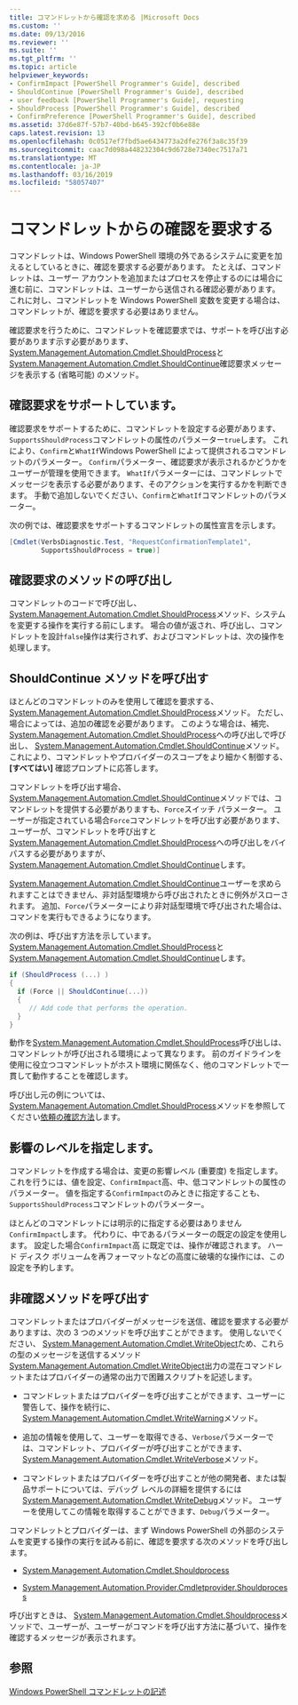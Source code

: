 ```yaml
---
title: コマンドレットから確認を求める |Microsoft Docs
ms.custom: ''
ms.date: 09/13/2016
ms.reviewer: ''
ms.suite: ''
ms.tgt_pltfrm: ''
ms.topic: article
helpviewer_keywords:
- ConfirmImpact [PowerShell Programmer's Guide], described
- ShouldContinue [PowerShell Programmer's Guide], described
- user feedback [PowerShell Programmer's Guide], requesting
- ShouldProcess [PowerShell Programmer's Guide], described
- ConfirmPreference [PowerShell Programmer's Guide], described
ms.assetid: 37d6e87f-57b7-40bd-b645-392cf0b6e88e
caps.latest.revision: 13
ms.openlocfilehash: 0c0517ef7fbd5ae6434773a2dfe276f3a8c35f39
ms.sourcegitcommit: caac7d098a448232304c9d6728e7340ec7517a71
ms.translationtype: MT
ms.contentlocale: ja-JP
ms.lasthandoff: 03/16/2019
ms.locfileid: "58057407"
---
```

# <a name="requesting-confirmation-from-cmdlets"></a>コマンドレットからの確認を要求する

コマンドレットは、Windows PowerShell 環境の外であるシステムに変更を加えるとしているときに、確認を要求する必要があります。 たとえば、コマンドレットは、ユーザー アカウントを追加またはプロセスを停止するのには場合に進む前に、コマンドレットは、ユーザーから送信される確認必要があります。 これに対し、コマンドレットを Windows PowerShell 変数を変更する場合は、コマンドレットが、確認を要求する必要はありません。

確認要求を行うために、コマンドレットを確認要求では、サポートを呼び出す必要があります示す必要があります、 [System.Management.Automation.Cmdlet.ShouldProcess](/dotnet/api/System.Management.Automation.Cmdlet.ShouldProcess)と[System.Management.Automation.Cmdlet.ShouldContinue](/dotnet/api/System.Management.Automation.Cmdlet.ShouldContinue)確認要求メッセージを表示する (省略可能) のメソッド。

## <a name="supporting-confirmation-requests"></a>確認要求をサポートしています。

確認要求をサポートするために、コマンドレットを設定する必要があります、`SupportsShouldProcess`コマンドレットの属性のパラメーター`true`します。 これにより、`Confirm`と`WhatIf`Windows PowerShell によって提供されるコマンドレットのパラメーター。 `Confirm`パラメーター、確認要求が表示されるかどうかをユーザーが管理を使用できます。 `WhatIf`パラメーターには、コマンドレットでメッセージを表示する必要があります、そのアクションを実行するかを判断できます。 手動で追加しないでください、`Confirm`と`WhatIf`コマンドレットのパラメーター。

次の例では、確認要求をサポートするコマンドレットの属性宣言を示します。

```csharp
[Cmdlet(VerbsDiagnostic.Test, "RequestConfirmationTemplate1",
        SupportsShouldProcess = true)]
```

## <a name="calling-the-confirmation-request-methods"></a>確認要求のメソッドの呼び出し

コマンドレットのコードで呼び出し、 [System.Management.Automation.Cmdlet.ShouldProcess](/dotnet/api/System.Management.Automation.Cmdlet.ShouldProcess)メソッド、システムを変更する操作を実行する前にします。 場合の値が返され、呼び出し、コマンドレットを設計`false`操作は実行されず、およびコマンドレットは、次の操作を処理します。

## <a name="calling-the-shouldcontinue-method"></a>ShouldContinue メソッドを呼び出す

ほとんどのコマンドレットのみを使用して確認を要求する、 [System.Management.Automation.Cmdlet.ShouldProcess](/dotnet/api/System.Management.Automation.Cmdlet.ShouldProcess)メソッド。 ただし、場合によっては、追加の確認を必要があります。 このような場合は、補完、 [System.Management.Automation.Cmdlet.ShouldProcess](/dotnet/api/System.Management.Automation.Cmdlet.ShouldProcess)への呼び出しで呼び出し、 [System.Management.Automation.Cmdlet.ShouldContinue](/dotnet/api/System.Management.Automation.Cmdlet.ShouldContinue)メソッド。 これにより、コマンドレットやプロバイダーのスコープをより細かく制御する、 **[すべてはい]** 確認プロンプトに応答します。

コマンドレットを呼び出す場合、 [System.Management.Automation.Cmdlet.ShouldContinue](/dotnet/api/System.Management.Automation.Cmdlet.ShouldContinue)メソッドでは、コマンドレットを提供する必要がありますも、`Force`スイッチ パラメーター。 ユーザーが指定されている場合`Force`コマンドレットを呼び出す必要があります、ユーザーが、コマンドレットを呼び出すと[System.Management.Automation.Cmdlet.ShouldProcess](/dotnet/api/System.Management.Automation.Cmdlet.ShouldProcess)への呼び出しをバイパスする必要がありますが、 [System.Management.Automation.Cmdlet.ShouldContinue](/dotnet/api/System.Management.Automation.Cmdlet.ShouldContinue)します。

[System.Management.Automation.Cmdlet.ShouldContinue](/dotnet/api/System.Management.Automation.Cmdlet.ShouldContinue)ユーザーを求められますことはできません、非対話型環境から呼び出されたときに例外がスローされます。 追加、`Force`パラメーターにより非対話型環境で呼び出された場合は、コマンドを実行もできるようになります。

次の例は、呼び出す方法を示しています。 [System.Management.Automation.Cmdlet.ShouldProcess](/dotnet/api/System.Management.Automation.Cmdlet.ShouldProcess)と[System.Management.Automation.Cmdlet.ShouldContinue](/dotnet/api/System.Management.Automation.Cmdlet.ShouldContinue)します。

```csharp
if (ShouldProcess (...) )
{
  if (Force || ShouldContinue(...))
  {
     // Add code that performs the operation.
  }
}
```

動作を[System.Management.Automation.Cmdlet.ShouldProcess](/dotnet/api/System.Management.Automation.Cmdlet.ShouldProcess)呼び出しは、コマンドレットが呼び出される環境によって異なります。 前のガイドラインを使用に役立つコマンドレットがホスト環境に関係なく、他のコマンドレットで一貫して動作することを確認します。

呼び出し元の例については、 [System.Management.Automation.Cmdlet.ShouldProcess](/dotnet/api/System.Management.Automation.Cmdlet.ShouldProcess)メソッドを参照してください[依頼の確認方法](./how-to-request-confirmations.md)します。

## <a name="specify-the-impact-level"></a>影響のレベルを指定します。

コマンドレットを作成する場合は、変更の影響レベル (重要度) を指定します。 これを行うには、値を設定、`ConfirmImpact`高、中、低コマンドレットの属性のパラメーター。 値を指定する`ConfirmImpact`のみときに指定することも、`SupportsShouldProcess`コマンドレットのパラメーター。

ほとんどのコマンドレットには明示的に指定する必要はありません`ConfirmImpact`します。  代わりに、中であるパラメーターの既定の設定を使用します。 設定した場合`ConfirmImpact`高 に既定では、操作が確認されます。 ハード ディスク ボリュームを再フォーマットなどの高度に破壊的な操作には、この設定を予約します。

## <a name="calling-non-confirmation-methods"></a>非確認メソッドを呼び出す

コマンドレットまたはプロバイダーがメッセージを送信、確認を要求する必要がありますは、次の 3 つのメソッドを呼び出すことができます。 使用しないでください、 [System.Management.Automation.Cmdlet.WriteObject](/dotnet/api/System.Management.Automation.Cmdlet.WriteObject)ため、これらの型のメッセージを送信するメソッド[System.Management.Automation.Cmdlet.WriteObject](/dotnet/api/System.Management.Automation.Cmdlet.WriteObject)出力の混在コマンドレットまたはプロバイダーの通常の出力で困難スクリプトを記述します。

- コマンドレットまたはプロバイダーを呼び出すことができます、ユーザーに警告して、操作を続行に、 [System.Management.Automation.Cmdlet.WriteWarning](/dotnet/api/System.Management.Automation.Cmdlet.WriteWarning)メソッド。

- 追加の情報を使用して、ユーザーを取得できる、`Verbose`パラメーターでは、コマンドレット、プロバイダーが呼び出すことができます、 [System.Management.Automation.Cmdlet.WriteVerbose](/dotnet/api/System.Management.Automation.Cmdlet.WriteVerbose)メソッド。

- コマンドレットまたはプロバイダーを呼び出すことが他の開発者、または製品サポートについては、デバッグ レベルの詳細を提供するには[System.Management.Automation.Cmdlet.WriteDebug](/dotnet/api/System.Management.Automation.Cmdlet.WriteDebug)メソッド。 ユーザーを使用してこの情報を取得することができます、`Debug`パラメーター。

コマンドレットとプロバイダーは、まず Windows PowerShell の外部のシステムを変更する操作の実行を試みる前に、確認を要求する次のメソッドを呼び出します。

- [System.Management.Automation.Cmdlet.Shouldprocess](/dotnet/api/System.Management.Automation.Cmdlet.ShouldProcess)

- [System.Management.Automation.Provider.Cmdletprovider.Shouldprocess](/dotnet/api/System.Management.Automation.Provider.CmdletProvider.ShouldProcess)

呼び出すときは、 [System.Management.Automation.Cmdlet.Shouldprocess](/dotnet/api/System.Management.Automation.Cmdlet.ShouldProcess)メソッドで、ユーザーが、ユーザーがコマンドを呼び出す方法に基づいて、操作を確認するメッセージが表示されます。

## <a name="see-also"></a>参照

[Windows PowerShell コマンドレットの記述](./writing-a-windows-powershell-cmdlet.md)
